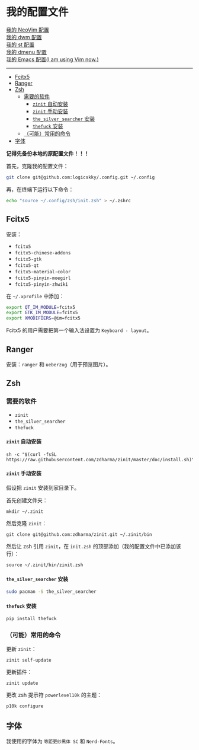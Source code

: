 # 我的配置文件

[我的 NeoVim 配置](https://github.com/logicskky/nvim)  
[我的 dwm 配置](https://github.com/logicskky/dwm)  
[我的 st 配置](https://github.com/logicskky/st)  
[我的 dmenu 配置](https://github.com/logicskky/dmenu)  
[我的 Emacs 配置(I am using Vim now.)](https://github.com/logicskky/.emacs.d)

---

<!-- vim-markdown-toc GFM -->

* [Fcitx5](#fcitx5)
* [Ranger](#ranger)
* [Zsh](#zsh)
    * [需要的软件](#需要的软件)
        * [`zinit` 自动安装](#zinit-自动安装)
        * [`zinit` 手动安装](#zinit-手动安装)
        * [`the_silver_searcher` 安装](#the_silver_searcher-安装)
        * [`thefuck` 安装](#thefuck-安装)
    * [（可能）常用的命令](#可能常用的命令)
* [字体](#字体)

<!-- vim-markdown-toc -->

**记得先备份本地的原配置文件！！！**  

首先，克隆我的配置文件：

```zsh
git clone git@github.com:logicskky/.config.git ~/.config
```

再，在终端下运行以下命令：

```zsh
echo "source ~/.config/zsh/init.zsh" > ~/.zshrc
```

## Fcitx5

安装：

- `fcitx5`
- `fcitx5-chinese-addons`
- `fcitx5-gtk`
- `fcitx5-qt`
- `fcitx5-material-color`
- `fcitx5-pinyin-moegirl`
- `fcitx5-pinyin-zhwiki`

在 `~/.xprofile` 中添加：

```zsh
export QT_IM_MODULE=fcitx5
export GTK_IM_MODULE=fcitx5
export XMODIFIERS=@im=fcitx5
```

Fcitx5 的用户需要把第一个输入法设置为 `Keyboard - layout`。

## Ranger

安装：`ranger` 和 `ueberzug`（用于预览图片）。  

## Zsh

### 需要的软件

- `zinit`
- `the_silver_searcher`
- `thefuck`

#### `zinit` 自动安装

```
sh -c "$(curl -fsSL https://raw.githubusercontent.com/zdharma/zinit/master/doc/install.sh)"
```

#### `zinit` 手动安装

假设把 `zinit` 安装到家目录下。  

首先创建文件夹：

```
mkdir ~/.zinit
```

然后克隆 `zinit`：

```
git clone git@github.com:zdharma/zinit.git ~/.zinit/bin
```

然后让 zsh 引用 `zinit`，在 `init.zsh` 的顶部添加（我的配置文件中已添加该行）：

```
source ~/.zinit/bin/zinit.zsh
```

#### `the_silver_searcher` 安装

```zsh
sudo pacman -S the_silver_searcher
```

#### `thefuck` 安装

```zsh
pip install thefuck
```

### （可能）常用的命令

更新 `zinit`：

```
zinit self-update
```

更新插件：

```
zinit update
```

更改 zsh 提示符 `powerlevel10k` 的主题：

```
p10k configure
```

## 字体

我使用的字体为 `等距更纱黑体 SC` 和 `Nerd-Fonts`。

